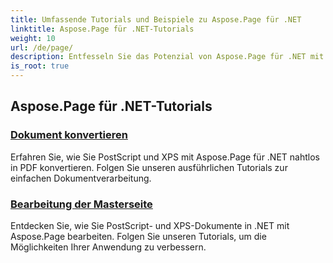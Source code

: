 ```yaml
---
title: Umfassende Tutorials und Beispiele zu Aspose.Page für .NET
linktitle: Aspose.Page für .NET-Tutorials
weight: 10
url: /de/page/
description: Entfesseln Sie das Potenzial von Aspose.Page für .NET mit Tutorials zur Erstellung, Bearbeitung und Verbesserung. Meistern Sie mühelos die Grundlagen und fortgeschrittenen Techniken.
is_root: true
---
```

## Aspose.Page für .NET-Tutorials 

### [Dokument konvertieren](./convert-document/)
Erfahren Sie, wie Sie PostScript und XPS mit Aspose.Page für .NET nahtlos in PDF konvertieren. Folgen Sie unseren ausführlichen Tutorials zur einfachen Dokumentverarbeitung.
### [Bearbeitung der Masterseite](./master-page-manipulation/)
Entdecken Sie, wie Sie PostScript- und XPS-Dokumente in .NET mit Aspose.Page bearbeiten. Folgen Sie unseren Tutorials, um die Möglichkeiten Ihrer Anwendung zu verbessern.